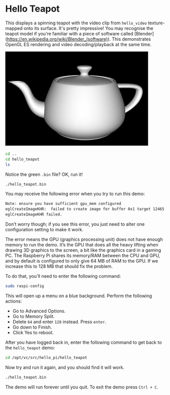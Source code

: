 # Hello Teapot

This displays a spinning teapot with the video clip from `hello_video` texture-mapped onto its surface. It's pretty impressive! You may recognise the teapot model if you’re familiar with a piece of software called [Blender] (https://en.wikipedia.org/wiki/Blender_(software)). This demonstrates OpenGL ES rendering and video decoding/playback at the same time.

![Teapot](images/teapot.jpg)

```bash
cd ..
cd hello_teapot
ls
```

Notice the green `.bin` file? OK, run it!

```bash
./hello_teapot.bin
```

You may receive the following error when you try to run this demo:  

```bash
Note: ensure you have sufficient gpu_mem configured
eglCreateImageKHR:  failed to create image for buffer 0x1 target 12465 error 0x300c
eglCreateImageKHR failed.
```

Don’t worry though; if you see this error, you just need to alter one configuration setting to make it work.  

The error means the GPU (graphics processing unit) does not have enough memory to run the demo. It’s the GPU that does all the heavy lifting when drawing 3D graphics to the screen, a bit like the graphics card in a gaming PC. The Raspberry Pi shares its memory/RAM between the CPU and GPU, and by default is configured to only give 64 MB of RAM to the GPU. If we increase this to 128 MB that should fix the problem.

To do that, you'll need to enter the following command:

```bash
sudo raspi-config
```

This will open up a menu on a blue background. Perform the following actions:

- Go to Advanced Options.
- Go to Memory Split.
- Delete `64` and enter `128` instead. Press `enter`.
- Go down to Finish.
- Click Yes to reboot.

After you have logged back in, enter the following command to get back to the `hello_teapot` demo:

```bash
cd /opt/vc/src/hello_pi/hello_teapot
```

Now try and run it again, and you should find it will work.

```bash
./hello_teapot.bin
```

The demo will run forever until you quit. To exit the demo press `Ctrl + C`. 
